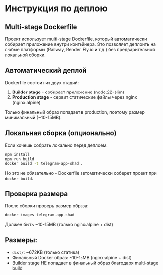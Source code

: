 # Инструкция по деплою

## Multi-stage Dockerfile

Проект использует multi-stage Dockerfile, который автоматически собирает приложение внутри контейнера. Это позволяет деплоить на любые платформы (Railway, Render, Fly.io и т.д.) без предварительной локальной сборки.

## Автоматический деплой

Dockerfile состоит из двух стадий:
1. **Builder stage** - собирает приложение (node:22-slim)
2. **Production stage** - сервит статические файлы через nginx (nginx:alpine)

Только финальный образ попадает в production, поэтому размер минимальный (~10-15MB).

## Локальная сборка (опционально)

Если хочешь собрать локально перед деплоем:

```bash
npm install
npm run build
docker build -t telegram-app-shad .
```

Но это не обязательно - Dockerfile автоматически соберет проект при `docker build`.

## Проверка размера

После сборки проверь размер образа:

```bash
docker images telegram-app-shad
```

Должен быть ~10-15MB (только nginx:alpine + dist)

## Размеры:

- `dist/`: ~672KB (только статика)
- Финальный Docker образ: ~10-15MB (nginx:alpine + dist)
- Builder stage НЕ попадает в финальный образ благодаря multi-stage build
